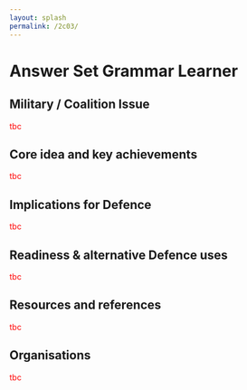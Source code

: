 ```yaml
---
layout: splash
permalink: /2c03/
---
```


# Answer Set Grammar Learner

<!-- [Watch the video](https://ibm.box.com/xxx) -->

## Military / Coalition Issue
<span style="color:red">tbc</span>

## Core idea and key achievements
<span style="color:red">tbc</span>

## Implications for Defence
<span style="color:red">tbc</span>

## Readiness & alternative Defence uses
<span style="color:red">tbc</span>

<!-- ![image info](/dais/achievements/images/1a02_figure1.jpg) -->

## Resources and references
<span style="color:red">tbc</span>

## Organisations
<span style="color:red">tbc</span>
